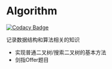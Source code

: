 # Algorithm

[![Codacy Badge](https://api.codacy.com/project/badge/Grade/6dbd559e858945118c4c618f713dbadc)](https://app.codacy.com/app/550341130/Algorithm?utm_source=github.com&utm_medium=referral&utm_content=YouCii/Algorithm&utm_campaign=Badge_Grade_Dashboard)

记录数据结构和算法相关的知识

- 实现普通二叉树/搜索二叉树的基本方法
- 剑指Offer题目

